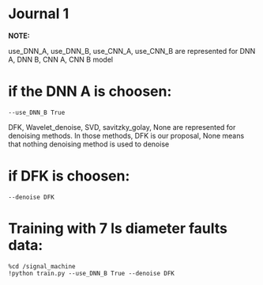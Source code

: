 # Journal 1

**NOTE:**

use_DNN_A, use_DNN_B, use_CNN_A, use_CNN_B are represented for DNN A, DNN B, CNN A, CNN B model

# if the DNN A is choosen:
    --use_DNN_B True
    
    
DFK, Wavelet_denoise, SVD, savitzky_golay, None are represented for denoising methods. In those methods, DFK is our proposal, None means that nothing denoising method is used to denoise

# if DFK is choosen:
    --denoise DFK
    
# Training with 7 ls diameter faults data:
    %cd /signal_machine
    !python train.py --use_DNN_B True --denoise DFK
